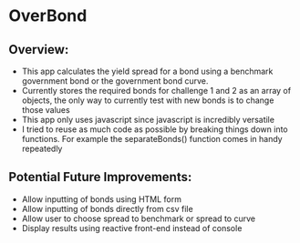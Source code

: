 # OverBond

## Overview:

- This app calculates the yield spread for a bond using a benchmark government bond or the government bond curve.
- Currently stores the required bonds for challenge 1 and 2 as an array of objects, the only way to currently test with new bonds is to change those values
- This app only uses javascript since javascript is incredibly versatile
- I tried to reuse as much code as possible by breaking things down into functions. For example the separateBonds() function comes in handy repeatedly

## Potential Future Improvements:

- Allow inputting of bonds using HTML form
- Allow inputting of bonds directly from csv file
- Allow user to choose spread to benchmark or spread to curve
- Display results using reactive front-end instead of console
